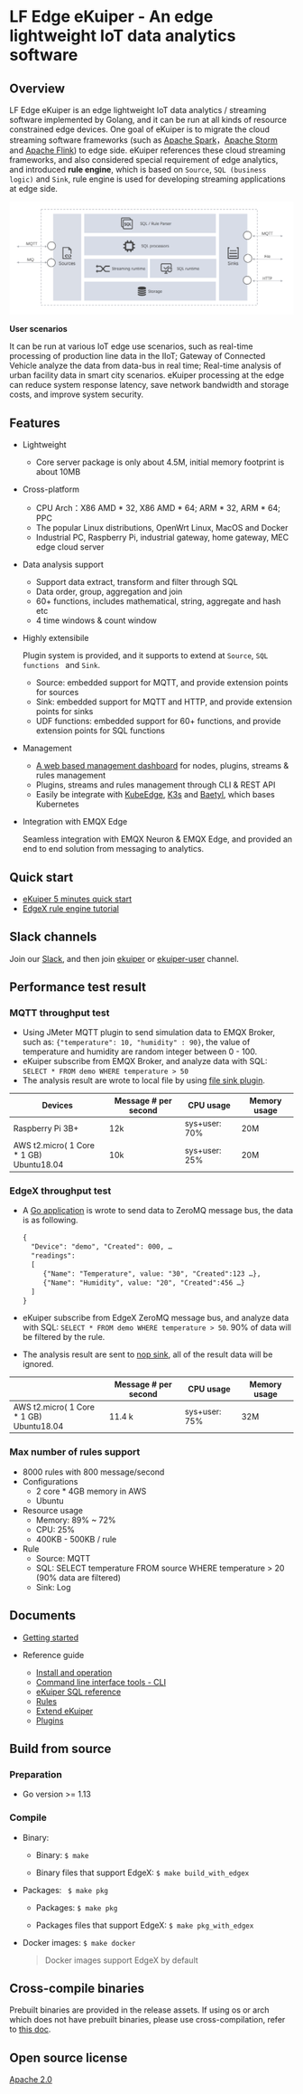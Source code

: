 # LF Edge eKuiper - An edge lightweight IoT data analytics software

## Overview

LF Edge eKuiper is an edge lightweight IoT data analytics / streaming software implemented by Golang, and it can be run at all kinds of resource constrained edge devices. One goal of eKuiper is to migrate the cloud streaming software frameworks (such as [Apache Spark](https://spark.apache.org)，[Apache Storm](https://storm.apache.org) and [Apache Flink](https://flink.apache.org)) to edge side.  eKuiper references these cloud streaming frameworks, and also considered special requirement of edge analytics, and introduced **rule engine**, which is based on `Source`, `SQL (business logic)` and `Sink`, rule engine is used for developing streaming applications at edge side.

![arch](./resources/arch.png)

**User scenarios**

It can be run at various IoT edge use scenarios, such as real-time processing of production line data in the IIoT; Gateway of Connected Vehicle analyze the data from data-bus in real time; Real-time analysis of urban facility data in smart city scenarios. eKuiper processing at the edge can reduce system response latency, save network bandwidth and storage costs, and improve system security.

## Features

- Lightweight

  - Core server package is only about 4.5M, initial memory footprint is about 10MB

- Cross-platform

  - CPU Arch：X86 AMD * 32, X86 AMD * 64; ARM * 32, ARM * 64; PPC
  - The popular Linux distributions, OpenWrt Linux, MacOS and Docker
  - Industrial PC, Raspberry Pi, industrial gateway, home gateway, MEC edge cloud server

- Data analysis support

  - Support data extract, transform and filter through SQL 
  - Data order, group, aggregation and join
  - 60+ functions, includes mathematical, string, aggregate and hash etc
  - 4 time windows & count window

- Highly extensibile 

  Plugin system is provided,  and it supports to extend at `Source`, `SQL functions ` and `Sink`.

  - Source: embedded support for MQTT, and provide extension points for sources
  - Sink: embedded support for MQTT and HTTP, and provide extension points for sinks
  - UDF functions: embedded support for 60+ functions, and provide extension points for SQL functions

- Management

  - [A web based management dashboard](https://hub.docker.com/r/lfedge/ekuiper-manager) for nodes, plugins, streams & rules management
  - Plugins, streams and rules management through CLI & REST API
  - Easily be integrate with [KubeEdge](https://github.com/kubeedge/kubeedge), [K3s](https://github.com/rancher/k3s) and [Baetyl](https://github.com/baetyl/baetyl), which bases Kubernetes

- Integration with EMQX Edge

  Seamless integration with EMQX Neuron & EMQX Edge, and provided an end to end solution from messaging to analytics. 

## Quick start

- [eKuiper 5 minutes quick start](./quick_start_docker.md)
- [EdgeX rule engine tutorial](./edgex/edgex_rule_engine_tutorial.md)

## Slack channels
Join our [Slack](https://join.slack.com/t/lfedge/shared_invite/zt-7kavdtmq-SeyFzM2CEABBcKYGEVCgkw), and then join [ekuiper](https://lfedge.slack.com/archives/C024F4P7KCK) or [ekuiper-user](https://lfedge.slack.com/archives/C024F4SMEMR) channel.

## Performance test result

### MQTT throughput test

- Using JMeter MQTT plugin to send simulation data to EMQX Broker, such as: `{"temperature": 10, "humidity" : 90}`, the value of temperature and humidity are random integer between 0 - 100.
- eKuiper subscribe from EMQX Broker, and analyze data with SQL: `SELECT * FROM demo WHERE temperature > 50 ` 
- The analysis result are wrote to local file by using [file sink plugin](rules/sinks/plugin/file.md).

| Devices                                        | Message # per second | CPU usage     | Memory usage |
|------------------------------------------------|----------------------|---------------|--------------|
| Raspberry Pi 3B+                               | 12k                  | sys+user: 70% | 20M          |
| AWS t2.micro( 1 Core * 1 GB) <br />Ubuntu18.04 | 10k                  | sys+user: 25% | 20M          |

### EdgeX throughput test

- A [Go application](https://github.com/lf-edge/ekuiper/tree/master/test/edgex/benchmark/pub.go) is wrote to send data to ZeroMQ message bus, the data is as following.

  ```
  {
    "Device": "demo", "Created": 000, …
    "readings": 
    [
       {"Name": "Temperature", value: "30", "Created":123 …},
       {"Name": "Humidity", value: "20", "Created":456 …}
    ]
  }
  ```

- eKuiper subscribe from EdgeX ZeroMQ message bus, and analyze data with SQL: `SELECT * FROM demo WHERE temperature > 50`. 90% of data will be filtered by the rule.

- The analysis result are sent to [nop sink](./rules/sinks/builtin/nop.md), all of the result data will be ignored.

|                                                | Message # per second | CPU usage     | Memory usage |
| ---------------------------------------------- | -------------------- | ------------- | ------------ |
| AWS t2.micro( 1 Core * 1 GB) <br />Ubuntu18.04 | 11.4 k               | sys+user: 75% | 32M          |

### Max number of rules support

- 8000 rules with 800 message/second
- Configurations
  - 2 core * 4GB memory in AWS
  - Ubuntu
- Resource usage
  - Memory: 89% ~ 72%
  - CPU: 25%
  - 400KB - 500KB / rule
- Rule
  - Source: MQTT
  - SQL: SELECT temperature FROM source WHERE temperature > 20 (90% data are filtered) 
  - Sink: Log

## Documents

- [Getting started](./getting_started.md) 

- Reference guide
  - [Install and operation](./getting_started.md)
  - [Command line interface tools - CLI](operation/cli/overview.md)
  - [eKuiper SQL reference](./sqls/overview.md)
  - [Rules](./rules/overview.md)
  - [Extend eKuiper](./extension/overview.md)
  - [Plugins](extension/native/develop/overview.md)

## Build from source

### Preparation

- Go version >= 1.13

### Compile

+ Binary: 

  - Binary: `$ make`

  - Binary files that support EdgeX: `$ make build_with_edgex`

+ Packages: ` $ make pkg`

  - Packages: `$ make pkg`

  - Packages files that support EdgeX: `$ make pkg_with_edgex`

+ Docker images: `$ make docker`

  > Docker images support EdgeX by default

## Cross-compile binaries

Prebuilt binaries are provided in the release assets. If using os or arch which does not have prebuilt binaries, please use cross-compilation, refer to [this doc](operation/compile/cross-compile.md).

## Open source license

[Apache 2.0](https://github.com/lf-edge/ekuiper/blob/master/LICENSE)
